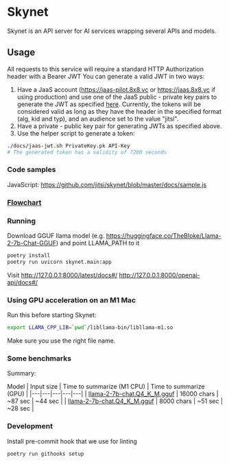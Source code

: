 # Skynet

Skynet is an API server for AI services wrapping several APIs and models.

## Usage
All requests to this service will require a standard HTTP Authorization header with a Bearer JWT
You can generate a valid JWT in two ways:

1. Have a JaaS account (https://jaas-pilot.8x8.vc or https://jaas.8x8.vc if using production) and use one of the JaaS public - private key pairs to generate the JWT as specified [here](https://developer.8x8.com/jaas/docs/api-keys-jwt). Currently, the tokens will be considered valid as long as they have the header in the specified format (alg, kid and typ), and an audience set to the value "jitsi".
2. Have a private - public key pair for generating JWTs as specified above.
3. Use the helper script to generate a token:

```bash
./docs/jaas-jwt.sh PrivateKey.pk API-Key
# The generated token has a validity of 7200 seconds
```

### Code samples

JavaScript: https://github.com/jitsi/skynet/blob/master/docs/sample.js


### [Flowchart](https://github.com/jitsi/skynet/blob/master/docs/flowchart.jpg)

### Running

Download GGUF llama model (e.g. https://huggingface.co/TheBloke/Llama-2-7b-Chat-GGUF) and point LLAMA_PATH to it

```bash
poetry install
poetry run uvicorn skynet.main:app
```

Visit
http://127.0.0.1:8000/latest/docs#/
http://127.0.0.1:8000/openai-api/docs#/

### Using GPU acceleration on an M1 Mac

Run this before starting Skynet:

```bash
export LLAMA_CPP_LIB=`pwd`/libllama-bin/libllama-m1.so
```

Make sure you use the right file name.

### Some benchmarks

Summary:

Model | Input size | Time to summarize (M1 CPU) | Time to summarize (GPU) |
|---|---|---|---|---|
| [llama-2-7b-chat.Q4_K_M.gguf][1] | 16000 chars | ~87 sec | ~44 sec |
| [llama-2-7b-chat.Q4_K_M.gguf][1] | 8000 chars | ~51 sec | ~28 sec  |

[1]: https://huggingface.co/TheBloke/Llama-2-7b-Chat-GGUF/blob/main/llama-2-7b-chat.Q4_K_M.gguf

### Development

Install pre-commit hook that we use for linting

```poetry run githooks setup```
